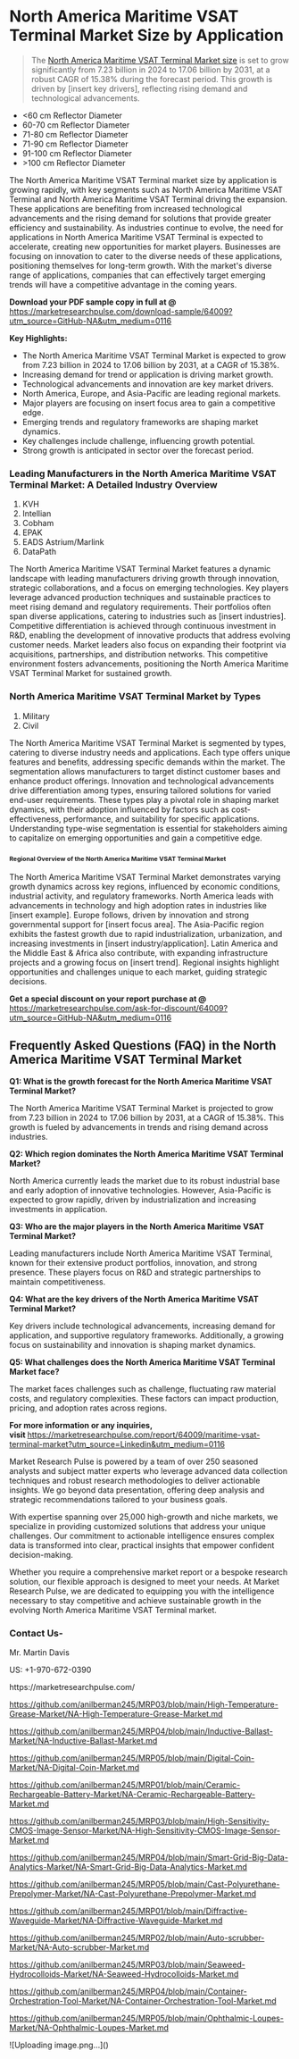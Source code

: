 <h1>North America Maritime VSAT Terminal Market&nbsp;Size by Application</h1><blockquote><p>The <a href="https://marketresearchpulse.com/download-sample/64009?utm_source=GitHub-NA&amp;utm_medium=0116">North America Maritime VSAT Terminal Market size</a> is set to grow significantly from 7.23 billion in 2024 to 17.06 billion by 2031, at a robust CAGR of 15.38% during the forecast period. This growth is driven by [insert key drivers], reflecting rising demand and technological advancements.</p></blockquote><ul><li><60 cm Reflector Diameter <li> 60-70 cm Reflector Diameter <li> 71-80 cm Reflector Diameter <li> 71-90 cm Reflector Diameter <li> 91-100 cm Reflector Diameter <li> >100 cm Reflector Diameter</li></ul><p>The North America Maritime VSAT Terminal market size by application is growing rapidly, with key segments such as North America Maritime VSAT Terminal and North America Maritime VSAT Terminal driving the expansion. These applications are benefiting from increased technological advancements and the rising demand for solutions that provide greater efficiency and sustainability. As industries continue to evolve, the need for applications in North America Maritime VSAT Terminal is expected to accelerate, creating new opportunities for market players. Businesses are focusing on innovation to cater to the diverse needs of these applications, positioning themselves for long-term growth. With the market's diverse range of applications, companies that can effectively target emerging trends will have a competitive advantage in the coming years.</p><p><strong>Download your PDF sample copy in full at @ </strong><a href="https://marketresearchpulse.com/download-sample/64009?utm_source=GitHub-NA&amp;utm_medium=0116">https://marketresearchpulse.com/download-sample/64009?utm_source=GitHub-NA&amp;utm_medium=0116</a></p><p><strong>Key Highlights: </strong></p><ul><li>The North America Maritime VSAT Terminal Market is expected to grow from 7.23 billion in 2024 to 17.06 billion by 2031, at a CAGR of 15.38%.</li><li>Increasing demand for trend or application is driving market growth.</li><li>Technological advancements and innovation are key market drivers.</li><li>North America, Europe, and Asia-Pacific are leading regional markets.</li><li>Major players are focusing on insert focus area to gain a competitive edge.</li><li>Emerging trends and regulatory frameworks are shaping market dynamics.</li><li>Key challenges include challenge, influencing growth potential.</li><li>Strong growth is anticipated in sector over the forecast period.</li></ul><h3>Leading Manufacturers in the North America Maritime VSAT Terminal Market: A Detailed Industry Overview</h3><ol><li>KVH</li><li>Intellian</li><li>Cobham</li><li>EPAK</li><li>EADS Astrium/Marlink</li><li>DataPath</li></ol><div class="flex max-w-full flex-col flex-grow"><div class="min-h-8 text-message flex w-full flex-col items-end gap-2 whitespace-normal break-words [.text-message+&amp;]:mt-5" dir="auto" data-message-author-role="assistant" data-message-id="fd8432e4-4910-450d-b182-61b7bfb0a01f" data-message-model-slug="gpt-4o"><div class="flex w-full flex-col gap-1 empty:hidden first:pt-[3px]"><div class="markdown prose w-full break-words dark:prose-invert light"><p>The North America Maritime VSAT Terminal Market features a dynamic landscape with leading manufacturers driving growth through innovation, strategic collaborations, and a focus on emerging technologies. Key players leverage advanced production techniques and sustainable practices to meet rising demand and regulatory requirements. Their portfolios often span diverse applications, catering to industries such as [insert industries]. Competitive differentiation is achieved through continuous investment in R&amp;D, enabling the development of innovative products that address evolving customer needs. Market leaders also focus on expanding their footprint via acquisitions, partnerships, and distribution networks. This competitive environment fosters advancements, positioning the North America Maritime VSAT Terminal Market for sustained growth.</p></div></div></div></div><h3>North America Maritime VSAT Terminal Market by Types</h3><ol><li>Military <li> Civil</li></ol><div class="flex max-w-full flex-col flex-grow"><div class="min-h-8 text-message flex w-full flex-col items-end gap-2 whitespace-normal break-words [.text-message+&amp;]:mt-5" dir="auto" data-message-author-role="assistant" data-message-id="084470be-0bb7-4664-bddf-5156b4f41249" data-message-model-slug="gpt-4o-mini"><div class="flex w-full flex-col gap-1 empty:hidden first:pt-[3px]"><div class="markdown prose w-full break-words dark:prose-invert light"><p>The North America Maritime VSAT Terminal Market is segmented by types, catering to diverse industry needs and applications. Each type offers unique features and benefits, addressing specific demands within the market. The segmentation allows manufacturers to target distinct customer bases and enhance product offerings. Innovation and technological advancements drive differentiation among types, ensuring tailored solutions for varied end-user requirements. These types play a pivotal role in shaping market dynamics, with their adoption influenced by factors such as cost-effectiveness, performance, and suitability for specific applications. Understanding type-wise segmentation is essential for stakeholders aiming to capitalize on emerging opportunities and gain a competitive edge.</p></div></div></div></div><h3><span style="font-size: 11px;">Regional Overview of the North America Maritime VSAT Terminal Market</span></h3><div class="flex max-w-full flex-col flex-grow"><div class="min-h-8 text-message flex w-full flex-col items-end gap-2 whitespace-normal break-words [.text-message+&amp;]:mt-5" dir="auto" data-message-author-role="assistant" data-message-id="e9038762-ce64-4e30-91c9-9bd413514231" data-message-model-slug="gpt-4o-mini"><div class="flex w-full flex-col gap-1 empty:hidden first:pt-[3px]"><div class="markdown prose w-full break-words dark:prose-invert light"><p>The North America Maritime VSAT Terminal Market demonstrates varying growth dynamics across key regions, influenced by economic conditions, industrial activity, and regulatory frameworks. North America leads with advancements in technology and high adoption rates in industries like [insert example]. Europe follows, driven by innovation and strong governmental support for [insert focus area]. The Asia-Pacific region exhibits the fastest growth due to rapid industrialization, urbanization, and increasing investments in [insert industry/application]. Latin America and the Middle East &amp; Africa also contribute, with expanding infrastructure projects and a growing focus on [insert trend]. Regional insights highlight opportunities and challenges unique to each market, guiding strategic decisions.</p></div></div></div></div><p><strong>Get a special discount on your report purchase at @ </strong><a href="https://marketresearchpulse.com/ask-for-discount/64009?utm_source=GitHub-NA&amp;utm_medium=0116">https://marketresearchpulse.com/ask-for-discount/64009?utm_source=GitHub-NA&amp;utm_medium=0116</a></p><h2>Frequently Asked Questions (FAQ) in the North America Maritime VSAT Terminal Market</h2><p><strong>Q1: What is the growth forecast for the North America Maritime VSAT Terminal Market?</strong></p><p>The North America Maritime VSAT Terminal Market is projected to grow from 7.23 billion in 2024 to 17.06 billion by 2031, at a CAGR of 15.38%. This growth is fueled by advancements in trends and rising demand across industries.</p><p><strong>Q2: Which region dominates the North America Maritime VSAT Terminal Market?</strong></p><p>North America currently leads the market due to its robust industrial base and early adoption of innovative technologies. However, Asia-Pacific is expected to grow rapidly, driven by industrialization and increasing investments in application.</p><p><strong>Q3: Who are the major players in the North America Maritime VSAT Terminal Market?</strong></p><p>Leading manufacturers include North America Maritime VSAT Terminal, known for their extensive product portfolios, innovation, and strong presence. These players focus on R&amp;D and strategic partnerships to maintain competitiveness.</p><p><strong>Q4: What are the key drivers of the North America Maritime VSAT Terminal Market?</strong></p><p>Key drivers include technological advancements, increasing demand for application, and supportive regulatory frameworks. Additionally, a growing focus on sustainability and innovation is shaping market dynamics.</p><p><strong>Q5: What challenges does the North America Maritime VSAT Terminal Market face?</strong></p><p>The market faces challenges such as challenge, fluctuating raw material costs, and regulatory complexities. These factors can impact production, pricing, and adoption rates across regions.</p><p><strong>For more information or any inquiries, visit&nbsp;</strong><a href="https://marketresearchpulse.com/report/64009/maritime-vsat-terminal-market?utm_source=Linkedin&utm_medium=0116">https://marketresearchpulse.com/report/64009/maritime-vsat-terminal-market?utm_source=Linkedin&utm_medium=0116</a></p><p>Market Research Pulse is powered by a team of over 250 seasoned analysts and subject matter experts who leverage advanced data collection techniques and robust research methodologies to deliver actionable insights. We go beyond data presentation, offering deep analysis and strategic recommendations tailored to your business goals.</p><p>With expertise spanning over 25,000 high-growth and niche markets, we specialize in providing customized solutions that address your unique challenges. Our commitment to actionable intelligence ensures complex data is transformed into clear, practical insights that empower confident decision-making.</p><p>Whether you require a comprehensive market report or a bespoke research solution, our flexible approach is designed to meet your needs. At Market Research Pulse, we are dedicated to equipping you with the intelligence necessary to stay competitive and achieve sustainable growth in the evolving North America Maritime VSAT Terminal market.</p><h3><strong>Contact Us-</strong></h3><p>Mr. Martin Davis</p><p>US: +1-970-672-0390</p><p>https://marketresearchpulse.com/</p><p><a href="https://github.com/anilberman245/MRP03/blob/main/High-Temperature-Grease-Market/NA-High-Temperature-Grease-Market.md">https://github.com/anilberman245/MRP03/blob/main/High-Temperature-Grease-Market/NA-High-Temperature-Grease-Market.md</a></p><p><a href="https://github.com/anilberman245/MRP04/blob/main/Inductive-Ballast-Market/NA-Inductive-Ballast-Market.md">https://github.com/anilberman245/MRP04/blob/main/Inductive-Ballast-Market/NA-Inductive-Ballast-Market.md</a></p><p><a href="https://github.com/anilberman245/MRP05/blob/main/Digital-Coin-Market/NA-Digital-Coin-Market.md">https://github.com/anilberman245/MRP05/blob/main/Digital-Coin-Market/NA-Digital-Coin-Market.md</a></p><p><a href="https://github.com/anilberman245/MRP01/blob/main/Ceramic-Rechargeable-Battery-Market/NA-Ceramic-Rechargeable-Battery-Market.md">https://github.com/anilberman245/MRP01/blob/main/Ceramic-Rechargeable-Battery-Market/NA-Ceramic-Rechargeable-Battery-Market.md</a></p><p><a href="https://github.com/anilberman245/MRP03/blob/main/High-Sensitivity-CMOS-Image-Sensor-Market/NA-High-Sensitivity-CMOS-Image-Sensor-Market.md">https://github.com/anilberman245/MRP03/blob/main/High-Sensitivity-CMOS-Image-Sensor-Market/NA-High-Sensitivity-CMOS-Image-Sensor-Market.md</a></p><p><a href="https://github.com/anilberman245/MRP04/blob/main/Smart-Grid-Big-Data-Analytics-Market/NA-Smart-Grid-Big-Data-Analytics-Market.md">https://github.com/anilberman245/MRP04/blob/main/Smart-Grid-Big-Data-Analytics-Market/NA-Smart-Grid-Big-Data-Analytics-Market.md</a></p><p><a href="https://github.com/anilberman245/MRP05/blob/main/Cast-Polyurethane-Prepolymer-Market/NA-Cast-Polyurethane-Prepolymer-Market.md">https://github.com/anilberman245/MRP05/blob/main/Cast-Polyurethane-Prepolymer-Market/NA-Cast-Polyurethane-Prepolymer-Market.md</a></p><p><a href="https://github.com/anilberman245/MRP01/blob/main/Diffractive-Waveguide-Market/NA-Diffractive-Waveguide-Market.md">https://github.com/anilberman245/MRP01/blob/main/Diffractive-Waveguide-Market/NA-Diffractive-Waveguide-Market.md</a></p><p><a href="https://github.com/anilberman245/MRP02/blob/main/Auto-scrubber-Market/NA-Auto-scrubber-Market.md">https://github.com/anilberman245/MRP02/blob/main/Auto-scrubber-Market/NA-Auto-scrubber-Market.md</a></p><p><a href="https://github.com/anilberman245/MRP03/blob/main/Seaweed-Hydrocolloids-Market/NA-Seaweed-Hydrocolloids-Market.md">https://github.com/anilberman245/MRP03/blob/main/Seaweed-Hydrocolloids-Market/NA-Seaweed-Hydrocolloids-Market.md</a></p><p><a href="https://github.com/anilberman245/MRP04/blob/main/Container-Orchestration-Tool-Market/NA-Container-Orchestration-Tool-Market.md">https://github.com/anilberman245/MRP04/blob/main/Container-Orchestration-Tool-Market/NA-Container-Orchestration-Tool-Market.md</a></p><p><a href="https://github.com/anilberman245/MRP05/blob/main/Ophthalmic-Loupes-Market/NA-Ophthalmic-Loupes-Market.md">https://github.com/anilberman245/MRP05/blob/main/Ophthalmic-Loupes-Market/NA-Ophthalmic-Loupes-Market.md</a></p>
![Uploading image.png…]()
